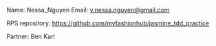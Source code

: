 Name: Nessa_Nguyen
Email: v.nessa.nguyen@gmail.com

RPS repository: https://github.com/myfashionhub/jasmine_tdd_practice

Partner: Ben Karl
